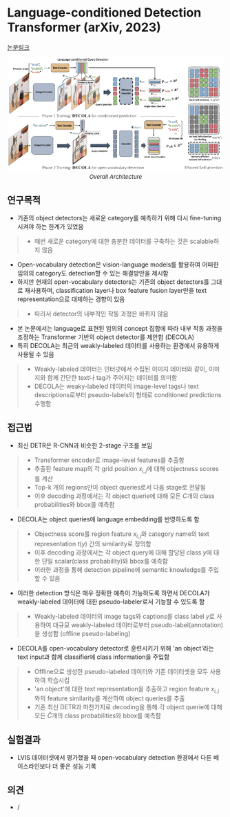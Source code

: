 # Language-conditioned Detection Transformer (arXiv, 2023)

[논문링크](https://arxiv.org/abs/2311.17902)

<p align="center">
    <img width="800" alt='fig1' src="../img/cho2024language.png?raw=true"></br>
    <em><font size=2>Overall Architecture</font></em>
</p>

## 연구목적
- 기존의 object detectors는 새로운 category를 예측하기 위해 다시 fine-tuning시켜야 하는 한계가 있었음
> - 매번 새로운 category에 대한 충분한 데이터를 구축하는 것은 scalable하지 않음
- Open-vocabulary detection은 vision-language models를 활용하여 어떠한 임의의 category도 detection할 수 있는 해결방안을 제시함
- 하지만 현재의 open-vocabulary detectors는 기존의 object detectors를 그대로 재사용하며, classification layer나 box feature fusion layer만을 text representation으로 대체하는 경향이 있음
> - 따라서 detector의 내부적인 작동 과정은 바뀌지 않음
- 본 논문에서는 language로 표현된 임의의 concept 집합에 따라 내부 작동 과정을 조정하는 Transformer 기반의 object detector를 제안함 (DECOLA)
- 특히 DECOLA는 최근의 weakly-labeled 데이터를 사용하는 환경에서 유용하게 사용될 수 있음
> - Weakly-labeled 데이터는 인터넷에서 수집된 이미지 데이터와 같이, 이미지와 함께 간단한 text나 tag가 주어지는 데이터를 의미함
> - DECOLA는 weaky-labeled 데이터의 image-level tags나 text descriptions로부터 pseudo-labels의 형태로 conditioned predictions 수행함

## 접근법
- 최신 DETR은 R-CNN과 비슷한 2-stage 구조를 보임
> - Transformer encoder로 image-level features를 추출함
> - 추출된 feature map의 각 grid position $x_{i,j}$에 대해 objectness scores를 계산
> - Top-k 개의 regions만이 object queries로서 다음 stage로 전달됨
> - 이후 decoding 과정에서는 각 object querie에 대해 모든 $C$개의 class probabilities와 bbox를 예측함
- DECOLA는 object queries에 language embedding를 반영하도록 함
> - Objectness score를 region feature $x_{i,j}$와 category name의 text representation $t(y)$ 간의 similarity로 정의함
> - 이후 decoding 과정에서는 각 object query에 대해 할당된 class $y$에 대한 단일 scalar(class probability)와 bbox를 예측함
> - 이러한 과정을 통해 detection pipeline에 semantic knowledge를 주입할 수 있음
- 이러한 detection 방식은 매우 정확한 예측이 가능하도록 하면서 DECOLA가 weakly-labeled 데이터에 대한 pseudo-labeler로서 기능할 수 있도록 함
> - Weakly-labeled 데이터의 image tags와 captions를 class label $y$로 사용하여 대규모 weakly-labeled 데이터로부터 pseudo-label(annotation)을 생성함 (offline pseudo-labeling)
- DECOLA를 open-vocabulary detector로 훈련시키기 위해 'an object'라는 text input과 함께 classifier에 class information을 주입함
> - Offline으로 생성한 pseudo-labeled 데이터와 기존 데이터셋을 모두 사용하여 학습시킴
> - 'an object'에 대한 text representation을 추출하고 region feature $x_{i,j}$와의 feature similarity를 계산하여 object queries를 추출
> - 기존 최신 DETR과 마찬가지로 decoding을 통해 각 object querie에 대해 모든 $\hat{C}$개의 class probabilities와 bbox를 예측함

## 실험결과
- LVIS 데이터셋에서 평가했을 때 open-vocabulary detection 환경에서 다른 베이스라인보다 더 좋은 성능 기록

## 의견
- /